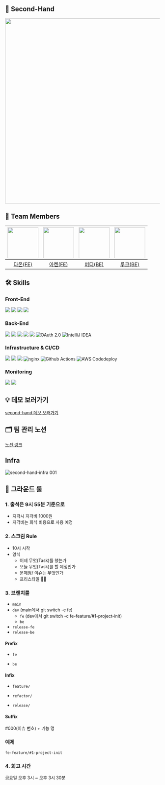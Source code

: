 
## 🥕 Second-Hand
 <img src="https://github.com/second-hand-team06/second-hand/assets/115435784/adcf994c-cd7a-4e40-a9f0-b61fc6dc433d" width="600px" />

## 👥 Team Members

 | <img src="https://github.com/second-hand-team06/second-hand/assets/115215178/61eef2ff-612f-4bf7-8b7a-eb18cc01da71" width="100px" /> | <img src="https://github.com/second-hand-team06/second-hand/assets/115215178/d658882c-ca90-49b7-b921-8d95a139f325" width="100px" /> | <img src="https://github.com/second-hand-team06/second-hand/assets/115215178/b77dcc42-989e-464f-bcc5-80bd62da2f07" width="100px" /> | <img src="https://github.com/second-hand-team06/second-hand/assets/115215178/3eba9049-9627-499b-a538-c9db0a818f02" width="100px" /> |
| :---: | :---: | :---: | :---: |
| [다온(FE)](https://github.com/saseungg) | [아켄(FE)](https://github.com/yousooa) | [버디(BE)](https://github.com/birdieHyun) | [루크(BE)](https://github.com/acceptor-gyu) |

          
## 🛠 Skills

### Front-End
<img src="https://img.shields.io/badge/Typescript-3178C6?style=flat&logo=TypeScript&logoColor=white"/> <img src="https://img.shields.io/badge/React-61DAFB?style=flat&logo=React&logoColor=white"/> <img src="https://img.shields.io/badge/Styled Components-DB7093?style=flat&logo=styled-components&logoColor=white"/> <img src="https://img.shields.io/badge/-Storybook-FF4785?style=flat&logo=Storybook&logoColor=white"/>

### Back-End

<img src="https://img.shields.io/badge/Java-007396?style=flat&logo=java&logoColor=white"/> <img src="https://img.shields.io/badge/Gradle-02303A?style=flat&logo=Gradle&logoColor=white"/> <img src="https://img.shields.io/badge/SpringBoot-6DB33F?style=flat&logo=SpringBoot&logoColor=white"/> <img src="https://img.shields.io/badge/Spring%20Data%20JPA-03EF62?style=flat"/> <img src="https://img.shields.io/badge/MySQL-4479A1?style=flat&logo=MySQL&logoColor=white"/> ![OAuth 2.0](https://img.shields.io/badge/OAuth-EB5424?style=flat) ![IntelliJ IDEA](https://img.shields.io/badge/-IntelliJ%20IDEA-FF3850?style=flat&logo=IntelliJ%20IDEA&logoColor=white)

### Infrastructure & CI/CD

<img src="https://img.shields.io/badge/AWS%20EC2-FA7343?style=flat&logo=amazonec2&logoColor=white"/> <img src="https://img.shields.io/badge/AWS%20RDS-red?style=flat&logo=amazonrds&logoColor=white"/> <img src="https://img.shields.io/badge/AWS%20S3-569A31?style=flat&logo=amazons3&logoColor=white"/> 
![nginx](https://img.shields.io/badge/nginx-009639?style=flat&logo=nginx&logoColor=white)
![Github Actions](https://img.shields.io/badge/Github%20Actions-2088FF?style=flat&logo=GithubActions&logoColor=white)
![AWS Codedeploy](https://img.shields.io/badge/AWS%20Codedeploy-yellowgreen?style=flat)

### Monitoring
<img src="https://img.shields.io/badge/Prometheus-E6522C?style=flat&logo=Prometheus&logoColor=white"/> <img src="https://img.shields.io/badge/Grafana-F46800?style=flat&logo=Grafana&logoColor=white"/>

## 💡 데모 보러가기
[second-hand 데모 보러가기](https://github.com/second-hand-team06/second-hand/wiki/%EA%B8%B0%EB%8A%A5-%EB%8D%B0%EB%AA%A8)

## 🗂️ 팀 관리 노션
[노션 링크](https://yielding-effect-d6a.notion.site/Second-Hand-team06-2ffd62e597074a5a89781298be87713a?pvs=4)

## Infra
![‎second-hand-infra ‎001](https://github.com/second-hand-team06/second-hand/assets/71162390/38e8ecf4-3491-486c-b2b6-f99d1f7ad2eb)


## 📜 그라운드 룰

### 1. 출석은 9시 55분 기준으로

- 지각시 지각비 1000원
- 지각비는 회식 비용으로 사용 예정

### 2.  스크럼 Rule

- 10시 시작
- 양식
    - 어제 무엇(Task)를 했는가
    - 오늘 무엇(Task)를 할 예정인가
    - 문제점/ 이슈는 무엇인가
    - 프리스타일 🙅‍♂️

### 3. 브랜치룰

- `main`
- `dev` (main에서 git switch -c fe)
    - `fe` (dev에서 git switch -c fe-feature/#1-project-init)
    - `be`
- `release-fe`
- `release-be`


#### Prefix

- `fe`

- `be`

#### Infix

- `feature/`

- `refactor/`

- `release/`

#### Suffix

#000(이슈 번호) + 기능 명

### 예제

`fe-feature/#1-project-init`


### 4. 회고 시간

금요일 오후 3시 ~ 오후 3시 30분
